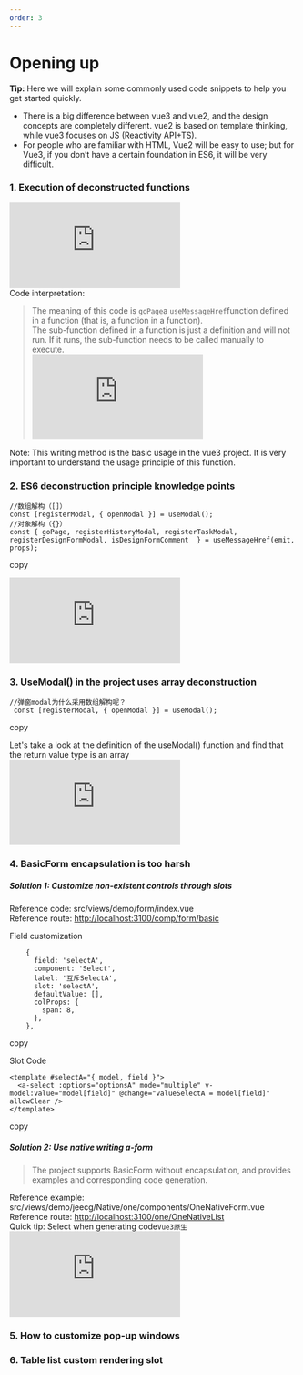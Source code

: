 ```yaml
---
order: 3
---
```


# Opening up

**Tip:** Here we will explain some commonly used code snippets to help you get started quickly.

- There is a big difference between vue3 and vue2, and the design concepts are completely different. vue2 is based on template thinking, while vue3 focuses on JS (Reactivity API+TS).
- For people who are familiar with HTML, Vue2 will be easy to use; but for Vue3, if you don’t have a certain foundation in ES6, it will be very difficult.

### 1\. Execution of deconstructed functions

![](https://lfs.k.topthink.com/lfs/58fbd3c405356ce0b2dd4c29d9971c74475cb04a9cc4e475e65b014c5031dc09.dat)  
Code interpretation:

> The meaning of this code is `goPage`a `useMessageHref`function defined in a function (that is, a function in a function).  
> The sub-function defined in a function is just a definition and will not run. If it runs, the sub-function needs to be called manually to execute.  
> ![](https://lfs.k.topthink.com/lfs/7113597c6e3fea69d97e84d7d73ac01815840cb0b91eda5a79d436220b00c2dc.dat)

Note: This writing method is the basic usage in the vue3 project. It is very important to understand the usage principle of this function.

### 2\. ES6 deconstruction principle knowledge points

```
//数组解构（[]）
const [registerModal, { openModal }] = useModal();
//对象解构（{}）
const { goPage, registerHistoryModal, registerTaskModal, registerDesignFormModal, isDesignFormComment  } = useMessageHref(emit, props);
```

copy

![](https://lfs.k.topthink.com/lfs/68ef64131542485eea8bc788d7f00d6233a795a3e04f21be0dd0d5a7f7a35ce9.dat)

### 3\. UseModal() in the project uses array deconstruction

```
//弹窗modal为什么采用数组解构呢？
 const [registerModal, { openModal }] = useModal();
```

copy

Let's take a look at the definition of the useModal() function and find that the return value type is an array  
![](https://lfs.k.topthink.com/lfs/82aaf6e24cd6441136874ab9e82ec419c5d5b83e33fcb67a7ec208ee5b06173b.dat)

### 4\. BasicForm encapsulation is too harsh

##### Solution 1: Customize non-existent controls through slots

Reference code: src/views/demo/form/index.vue  
Reference route: [http://localhost:3100/comp/form/basic](http://localhost:3100/comp/form/basic)

Field customization

```
    {
      field: 'selectA',
      component: 'Select',
      label: '互斥SelectA',
      slot: 'selectA',
      defaultValue: [],
      colProps: {
        span: 8,
      },
    },
```

copy

Slot Code

```
<template #selectA="{ model, field }">
  <a-select :options="optionsA" mode="multiple" v-model:value="model[field]" @change="valueSelectA = model[field]" allowClear />
</template>
```

copy

##### Solution 2: Use native writing a-form

> The project supports BasicForm without encapsulation, and provides examples and corresponding code generation.

Reference example: src/views/demo/jeecg/Native/one/components/OneNativeForm.vue  
Reference route: [http://localhost:3100/one/OneNativeList](http://localhost:3100/one/OneNativeList)  
Quick tip: Select when generating code`Vue3原生`  
![](https://lfs.k.topthink.com/lfs/4fb32831825925b043b946a52d79ead300415a723bbdacd031afa4acf9f22b5b.dat)

### 5\. How to customize pop-up windows

### 6\. Table list custom rendering slot
